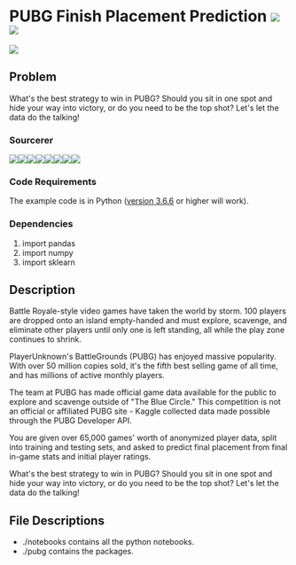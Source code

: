 # PUBG Finish Placement Prediction [![](https://img.shields.io/github/license/sourcerer-io/hall-of-fame.svg?colorB=ff0000)](https://github.com/souvikb07/Predict-Blood-Donations/blob/master/LICENSE)  [![](https://img.shields.io/badge/Souvik-Banerjee-blue.svg)](https://souvikb07.github.io)

<img src = "https://steamcdn-a.akamaihd.net/steam/apps/578080/header.jpg?t=1532389282">

## Problem
What's the best strategy to win in PUBG? Should you sit in one spot and hide your way into victory, or do you need to be the top shot? Let's let the data do the talking!

### Sourcerer
[![](https://sourcerer.io/fame/souvikb07/souvikb07/PUBG-Finish-Placement-Prediction/images/0)](https://sourcerer.io/fame/souvikb07/souvikb07/PUBG-Finish-Placement-Prediction/links/0)[![](https://sourcerer.io/fame/souvikb07/souvikb07/PUBG-Finish-Placement-Prediction/images/1)](https://sourcerer.io/fame/souvikb07/souvikb07/PUBG-Finish-Placement-Prediction/links/1)[![](https://sourcerer.io/fame/souvikb07/souvikb07/PUBG-Finish-Placement-Prediction/images/2)](https://sourcerer.io/fame/souvikb07/souvikb07/PUBG-Finish-Placement-Prediction/links/2)[![](https://sourcerer.io/fame/souvikb07/souvikb07/PUBG-Finish-Placement-Prediction/images/3)](https://sourcerer.io/fame/souvikb07/souvikb07/PUBG-Finish-Placement-Prediction/links/3)[![](https://sourcerer.io/fame/souvikb07/souvikb07/PUBG-Finish-Placement-Prediction/images/4)](https://sourcerer.io/fame/souvikb07/souvikb07/PUBG-Finish-Placement-Prediction/links/4)[![](https://sourcerer.io/fame/souvikb07/souvikb07/PUBG-Finish-Placement-Prediction/images/5)](https://sourcerer.io/fame/souvikb07/souvikb07/PUBG-Finish-Placement-Prediction/links/5)[![](https://sourcerer.io/fame/souvikb07/souvikb07/PUBG-Finish-Placement-Prediction/images/6)](https://sourcerer.io/fame/souvikb07/souvikb07/PUBG-Finish-Placement-Prediction/links/6)[![](https://sourcerer.io/fame/souvikb07/souvikb07/PUBG-Finish-Placement-Prediction/images/7)](https://sourcerer.io/fame/souvikb07/souvikb07/PUBG-Finish-Placement-Prediction/links/7)

### Code Requirements
The example code is in Python ([version 3.6.6](https://www.python.org/downloads/release/python-366/) or higher will work). 

### Dependencies

1) import pandas
2) import numpy
3) import sklearn

## Description
Battle Royale-style video games have taken the world by storm. 100 players are dropped onto an island empty-handed and must explore, scavenge, and eliminate other players until only one is left standing, all while the play zone continues to shrink.

PlayerUnknown's BattleGrounds (PUBG) has enjoyed massive popularity. With over 50 million copies sold, it's the fifth best selling game of all time, and has millions of active monthly players.

The team at PUBG has made official game data available for the public to explore and scavenge outside of "The Blue Circle." This competition is not an official or affiliated PUBG site - Kaggle collected data made possible through the PUBG Developer API.

You are given over 65,000 games' worth of anonymized player data, split into training and testing sets, and asked to predict final placement from final in-game stats and initial player ratings.

What's the best strategy to win in PUBG? Should you sit in one spot and hide your way into victory, or do you need to be the top shot? Let's let the data do the talking!

## File Descriptions

* ./notebooks contains all the python notebooks.
* ./pubg contains the packages.
